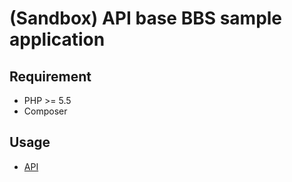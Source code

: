 (Sandbox) API base BBS sample application
========

Requirement
----

* PHP >= 5.5
* Composer



Usage
---

* [API](https://github.com/kumatch/sandbox-php-bbsapi/blob/master/API.md)
